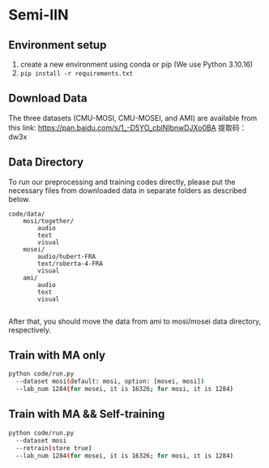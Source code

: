 # Semi-IIN

## Environment setup

1. create a new environment using conda or pip (We use Python 3.10.16)
2. `pip install -r requirements.txt`

## Download Data

The three datasets (CMU-MOSI, CMU-MOSEI, and AMI) are available from this link: https://pan.baidu.com/s/1_-D5YO_cblNIbnwDJXo0BA 提取码：dw3x 

## Data Directory

To run our preprocessing and training codes directly, please put the necessary files from downloaded data in separate folders as described below.

```
code/data/
    mosi/together/
        audio
        text
        visual
    mosei/
        audio/hubert-FRA
        text/roberta-4-FRA
        visual
    ami/
        audio
        text
        visual
        
```

After that, you should move the data from ami to mosi/mosei data directory, respectively.

## Train with MA only

```bash
python code/run.py 
  --dataset mosi(default: mosi, option: [mosei, mosi]) 
  --lab_num 1284(for mosei, it is 16326; for mosi, it is 1284)
```

## Train with MA && Self-training

```bash
python code/run.py
  --dataset mosi 
  --retrain(store true) 
  --lab_num 1284(for mosei, it is 16326; for mosi, it is 1284)
```

